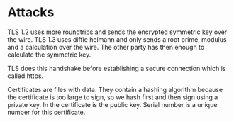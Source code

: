 # Attacks

TLS 1.2 uses more roundtrips and sends the encrypted symmetric key over the wire.
TLS 1.3 uses diffie helmann and only sends a root prime, modulus and a calculation over the wire. The other party has then enough to calculate the symmetric key.

TLS does this handshake before establishing a secure connection which is called https.

Certificates are files with data. They contain a hashing algorithm because the certificate is too large to sign, so we hash first and then sign using a private key. In the certificate is the public key. Serial number is a unique number for this certificate.
